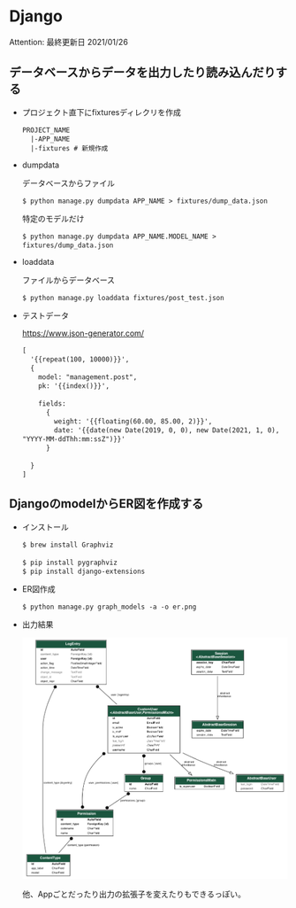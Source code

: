 # Django

Attention: 最終更新日 2021/01/26


## データベースからデータを出力したり読み込んだりする
- プロジェクト直下にfixturesディレクリを作成

  ```
  PROJECT_NAME
    |-APP_NAME
    |-fixtures # 新規作成
  ```

- dumpdata

  データベースからファイル

  ```
  $ python manage.py dumpdata APP_NAME > fixtures/dump_data.json
  ```

  特定のモデルだけ

  ```
  $ python manage.py dumpdata APP_NAME.MODEL_NAME > fixtures/dump_data.json
  ```

- loaddata

  ファイルからデータベース

  ```
  $ python manage.py loaddata fixtures/post_test.json   
  ```

- テストデータ
  
  https://www.json-generator.com/
  
  ```
  [
    '{{repeat(100, 10000)}}',
    {
      model: "management.post",
      pk: '{{index()}}',
      
      fields: 
        {
          weight: '{{floating(60.00, 85.00, 2)}}',
          date: '{{date(new Date(2019, 0, 0), new Date(2021, 1, 0),   "YYYY-MM-ddThh:mm:ssZ")}}'
        }
    
    }
  ]
  ```


## DjangoのmodelからER図を作成する

- インストール
  
  ```
  $ brew install Graphviz

  $ pip install pygraphviz
  $ pip install django-extensions
  ```

- ER図作成

  ```
  $ python manage.py graph_models -a -o er.png
  ```

- 出力結果

  ![出力結果](../img/er_sample.png)  

  他、Appごとだったり出力の拡張子を変えたりもできるっぽい。